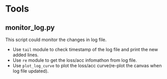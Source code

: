 # Tools

## monitor_log.py

This script could monitor the changes in log file.

- Use `tail` module to check timestamp of the log file and print the new added lines.
- Use `re` module to get the loss/acc infomathon from log file.
- Use `plot_log_curve` to plot the loss/acc curve(re-plot the canvas when log file updated).

